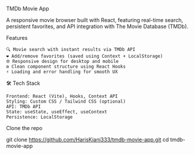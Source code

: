 TMDb Movie App

A responsive movie browser built with React, featuring real-time search, persistent favorites, and API integration with The Movie Database (TMDb).

Features

    🔍 Movie search with instant results via TMDb API
    ❤️ Add/remove favorites (saved using Context + LocalStorage)
    🌐 Responsive design for desktop and mobile
    ⚙️ Clean component structure using React Hooks
    ⚡ Loading and error handling for smooth UX

🛠 Tech Stack

    Frontend: React (Vite), Hooks, Context API
    Styling: Custom CSS / Tailwind CSS (optional)
    API: TMDb API
    State: useState, useEffect, useContext
    Persistence: LocalStorage

Clone the repo

git clone https://github.com/HarisKiani333/tmdb-movie-app.git
cd tmdb-movie-app
